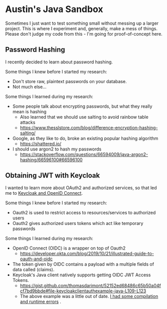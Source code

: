 # Austin's Java Sandbox

Sometimes I just want to test something small without messing up a larger project. This is where I experiment and,
generally, make a mess of things. Please don't judge my code from this - I'm going for proof-of-concept here.

## Password Hashing

I recently decided to learn about password hashing.

Some things I knew before I started my research:

* Don't store raw, plaintext passwords on your database.
* Not much else...

Some things I learned during my research:

* Some people talk about encrypting passwords, but what they really mean is hashing
    * Also learned that we should use salting to avoid rainbow table attacks
    * https://www.thesslstore.com/blog/difference-encryption-hashing-salting/
* Google, as they like to do, broke an existing popular hashing algorithm
    * https://shattered.io/
* I should use argon2 to hash my passwords
    * https://stackoverflow.com/questions/66594009/java-argon2-hashing/66596100#66596100

## Obtaining JWT with Keycloak

I wanted to learn more about OAuth2 and authorized services, so that led me
to [Keycloak and OpenID Connect](https://www.keycloak.org/docs/latest/securing_apps/).

Some things I knew before I started my research:

* Oauth2 is used to restrict access to resources/services to authorized users
* Oauth2 gives authorized users tokens which act like temporary passwords

Some things I learned during my research:

* OpenID Connect (OIDC) is a wrapper on top of Oauth2
    * https://developer.okta.com/blog/2019/10/21/illustrated-guide-to-oauth-and-oidc
* The token given by OIDC contains a payload with a multiple fields of data called (claims).
* Keycloak's Java client natively supports getting OIDC JWT Access Tokens.
    * https://gist.github.com/thomasdarimont/52152ed68486c65b50a04fcf7bd9bbde#file-keycloakclientauthexample-java-L109-L123
    * The above example was a little out of
      date. [I had some compilation and runtime errors](https://stackoverflow.com/questions/66701269/resteasyclient-incompatibleclasschangeerror-resteasyproviderfactory-getcontextd)
      .